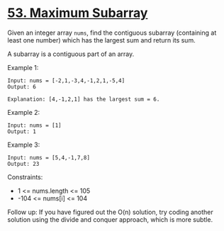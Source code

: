 # [53. Maximum Subarray](https://leetcode.com/problems/maximum-subarray/)

Given an integer array ```nums```, find the contiguous subarray (containing at least one number) which has the largest sum and return its sum.

A subarray is a contiguous part of an array.

 
Example 1:

    Input: nums = [-2,1,-3,4,-1,2,1,-5,4]
    Output: 6

    Explanation: [4,-1,2,1] has the largest sum = 6.

Example 2:

    Input: nums = [1]
    Output: 1

Example 3:

    Input: nums = [5,4,-1,7,8]
    Output: 23
 

Constraints:

* 1 <= nums.length <= 105
* -104 <= nums[i] <= 104
 

Follow up: If you have figured out the O(n) solution, try coding another solution using the divide and conquer approach, which is more subtle.